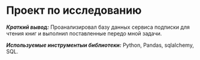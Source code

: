 # Проект по исследованию 

***Краткий вывод:*** Проанализировал базу данных сервиса подписки для чтения книг и выполнил поставленные передо мной задачи.

***Используемые инструментыи библиотеки:*** Python, Pandas, sqlalchemy, SQL. 

 
